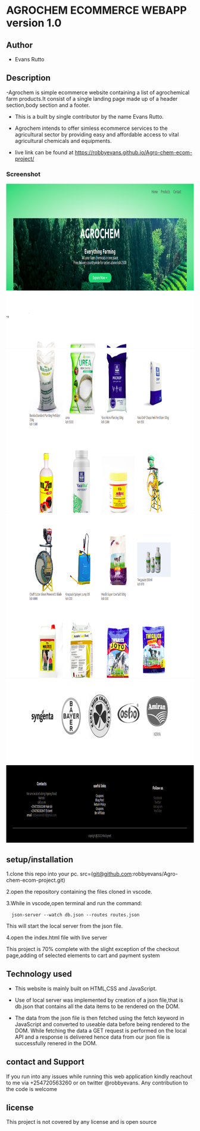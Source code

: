 # AGROCHEM ECOMMERCE WEBAPP version 1.0

## Author

- Evans Rutto

## Description

-Agrochem is simple ecommerce website containing a list of agrochemical farm products.It consist of a single landing page made up of a header section,body section and a footer.  

- This is a built by single contributor by the name Evans Rutto.
- Agrochem intends to offer simless ecommerce services to the agricultural sector by providing easy and affordable access to vital agricultural chemicals and equipments.

- live link can be found at
  https://robbyevans.github.io/Agro-chem-ecom-project/

### Screenshot

<img src="./images/screenshot01.png" width="900px" height="440px">
<img src="./images/screenshot02.png" width="900px" height="440px">
<img src="./images/screenshot03.png" width="900px" height="440px">
<img src="./images/screenshot04.png" width="900px" height="440px">

## setup/installation

1.clone this repo into your pc.
src=(git@github.com:robbyevans/Agro-chem-ecom-project.git)

2.open the repository containing the files cloned in vscode.

3.While in vscode,open terminal and run the command:

      json-server --watch db.json --routes routes.json

This will start the local server from the json file.

4.open the index.html file with live server

This project is 70% complete with the slight exception of the checkout page,adding of selected elements to cart and payment system

## Technology used

- This website is mainly built on HTML,CSS and JavaScript.

- Use of local server was implemented by creation of a json file,that is db.json that contains all the data items to be rendered on the DOM.

- The data from the json file is then fetched using the fetch keyword in JavaScript and converted to useable data before being rendered to the DOM.
  While fetching the data a GET request is performed on the local API and a response is delivered hence data from our json file is successfully renered in the DOM.

## contact and Support

If you run into any issues while running this web application kindly reachout to me via +254720563260 or on twitter @robbyevans.
Any contribution to the code is welcome

## license

This project is not covered by any license and is open source
